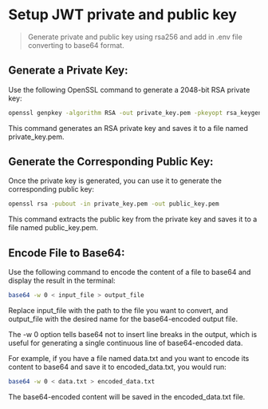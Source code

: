 # Setup JWT private and public key

> Generate private and public key using rsa256 and add in .env file converting to base64 format.

## Generate a Private Key:
Use the following OpenSSL command to generate a 2048-bit RSA private key:

```bash
openssl genpkey -algorithm RSA -out private_key.pem -pkeyopt rsa_keygen_bits:2048
```

This command generates an RSA private key and saves it to a file named private_key.pem.

## Generate the Corresponding Public Key:
Once the private key is generated, you can use it to generate the corresponding public key:

```bash
openssl rsa -pubout -in private_key.pem -out public_key.pem
```

This command extracts the public key from the private key and saves it to a file named public_key.pem.

## Encode File to Base64:
Use the following command to encode the content of a file to base64 and display the result in the terminal:

```bash
base64 -w 0 < input_file > output_file
```

Replace input_file with the path to the file you want to convert, and output_file with the desired name for the base64-encoded output file.

The -w 0 option tells base64 not to insert line breaks in the output, which is useful for generating a single continuous line of base64-encoded data.

For example, if you have a file named data.txt and you want to encode its content to base64 and save it to encoded_data.txt, you would run:

```bash
base64 -w 0 < data.txt > encoded_data.txt
```

The base64-encoded content will be saved in the encoded_data.txt file.



